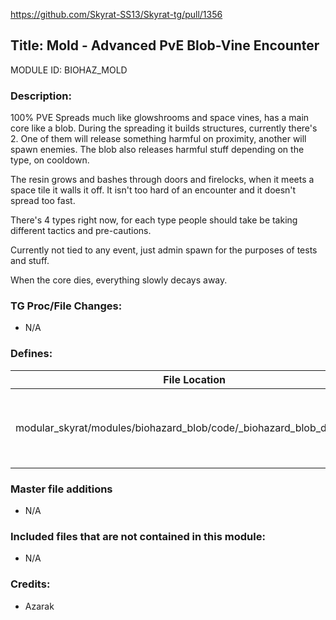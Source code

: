 https://github.com/Skyrat-SS13/Skyrat-tg/pull/1356

## Title: Mold - Advanced PvE Blob-Vine Encounter

MODULE ID: BIOHAZ_MOLD

### Description:

<!-- Taken from #1356's About section for now as I'm too tired to come up with a good description :v -Avunia -->
100% PVE
Spreads much like glowshrooms and space vines, has a main core like a blob. During the spreading it builds structures, currently there's 2. One of them will release something harmful on proximity, another will spawn enemies. The blob also releases harmful stuff depending on the type, on cooldown.

The resin grows and bashes through doors and firelocks, when it meets a space tile it walls it off. It isn't too hard of an encounter and it doesn't spread too fast.

There's 4 types right now, for each type people should take be taking different tactics and pre-cautions.

Currently not tied to any event, just admin spawn for the purposes of tests and stuff.

When the core dies, everything slowly decays away.

### TG Proc/File Changes:

- N/A

### Defines:

|File Location|Defines|
|-------------|-------|
|modular_skyrat/modules/biohazard_blob/code/_biohazard_blob_defines.dm|BIO_BLOB_TYPE_FUNGUS  BIO_BLOB_TYPE_FIRE BIO_BLOB_TYPE_EMP BIO_BLOB_TYPE_TOXIC  ALL_BIO_BLOB_TYPES  MOLD_FACTION|

### Master file additions

- N/A

### Included files that are not contained in this module:

- N/A

### Credits:

- Azarak
